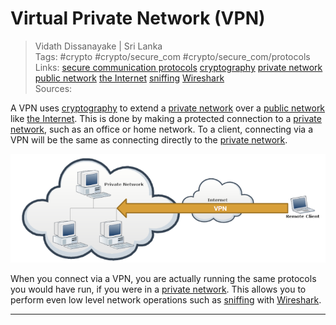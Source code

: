 # Virtual Private Network (VPN)

> Vidath Dissanayake | Sri Lanka  
> Tags: #crypto #crypto/secure_com #crypto/secure_com/protocols  
> Links: [secure communication protocols](secure%20communication%20protocols.md) [cryptography](../../cryptography.md) [private network](../../../network/types%20of%20networks/private%20network.md) [public network](../../../network/types%20of%20networks/public%20network.md) [the Internet](../../../network/the%20Internet/the%20Internet.md) [sniffing](../../../hacking/attacks%20and%20vulnerabilities/network/sniffing/sniffing.md) [Wireshark](../../../tools/hacking/network/wireshark/Wireshark.md)  
> Sources:  

A VPN uses [cryptography](../../cryptography.md) to extend a [private network](../../../network/types%20of%20networks/private%20network.md) over a [public network](../../../network/types%20of%20networks/public%20network.md) like [the Internet](../../../network/the%20Internet/the%20Internet.md). This is done by making a protected connection to a [private network](../../../network/types%20of%20networks/private%20network.md), such as an office or home network. To a client, connecting via a VPN will be the same as connecting directly to the [private network](../../../network/types%20of%20networks/private%20network.md).

![VPN](assets/images/VPN.png)

When you connect via a VPN, you are actually running the same protocols you would have run, if you were in a [private network](../../../network/types%20of%20networks/private%20network.md). This allows you to perform even low level network operations such as [sniffing](../../../hacking/attacks%20and%20vulnerabilities/network/sniffing/sniffing.md) with [Wireshark](../../../tools/hacking/network/wireshark/Wireshark.md).

---